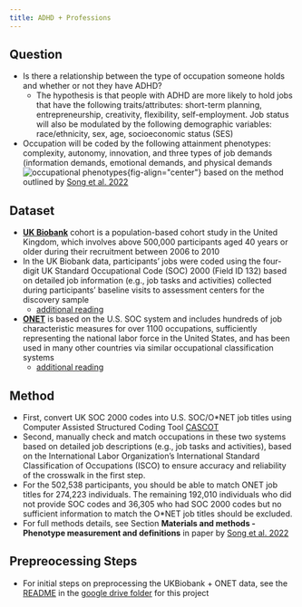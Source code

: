 ```yaml
---
title: ADHD + Professions
---
```


## Question
* Is there a relationship between the type of occupation someone holds and whether or not they have ADHD?
    * The hypothesis is that people with ADHD are more likely to hold jobs that have the following traits/attributes: short-term planning, entrepreneurship, creativity, flexibility, self-employment. Job status will also be modulated by the following demographic variables: race/ethnicity, sex, age, socioeconomic status (SES)
* Occupation will be coded by the following attainment phenotypes: complexity, autonomy, innovation, and three types of job demands (information demands, emotional demands, and physical demands
![occupational phenotypes](https://www.nature.com/articles/s41598-022-12905-y/tables/1){fig-align="center"} based on the method outlined by [Song et al. 2022](https://www.nature.com/articles/s41598-022-12905-y#Sec13)

## Dataset
* [**UK Biobank**](https://www.nature.com/articles/s41586-018-0579-z.) cohort is a population-based cohort study in the United Kingdom, which involves above 500,000 participants aged 40 years or older during their recruitment between 2006 to 2010
* In the UK Biobank data, participants’ jobs were coded using the four-digit UK Standard Occupational Code (SOC) 2000 (Field ID 132) based on detailed job information (e.g., job tasks and activities) collected during participants’ baseline visits to assessment centers for the discovery sample
    * [additional reading](https://www.nature.com/articles/s41586-018-0579-z.)
* [**ONET**](https://onlinelibrary.wiley.com/doi/epdf/10.1111/j.1744-6570.2001.tb00100.x) is based on the U.S. SOC system and includes hundreds of job characteristic measures for over 1100 occupations, sufficiently representing the national labor force in the United States, and has been used in many other countries via similar occupational classification systems
    * [additional reading](https://onlinelibrary.wiley.com/doi/epdf/10.1111/j.1744-6570.2001.tb00100.x)

## Method
* First, convert UK SOC 2000 codes into U.S. SOC/O*NET job titles using Computer Assisted Structured Coding Tool [CASCOT](https://warwick.ac.uk/fac/soc/ier/software/cascot/)
* Second, manually check and match occupations in these two systems based on detailed job descriptions (e.g., job tasks and activities), based on the International Labor Organization’s International Standard Classification of Occupations (ISCO) to ensure accuracy and reliability of the crosswalk in the first step. 
* For the 502,538 participants, you should be able to match ONET job titles for 274,223 individuals. The remaining 192,010 individuals who did not provide SOC codes and 36,305 who had SOC 2000 codes but no sufficient information to match the O*NET job titles should be excluded.
* For full methods details, see Section **Materials and methods - Phenotype measurement and definitions** in paper by [Song et al. 2022](https://www.nature.com/articles/s41598-022-12905-y#Sec13)

## Prepreocessing Steps
* For initial steps on preprocessing the UKBiobank + ONET data, see the [README](https://docs.google.com/document/d/1XHfzZfYWWTyBBXoaoCP8GV7GkbRlqR5-y0PlxnH0GrM/edit?usp=sharing) in the [google drive folder](https://drive.google.com/drive/folders/1GJ19jQPlMCjbq0QI2vZNj8vPKelzJZKB?usp=sharing) for this project